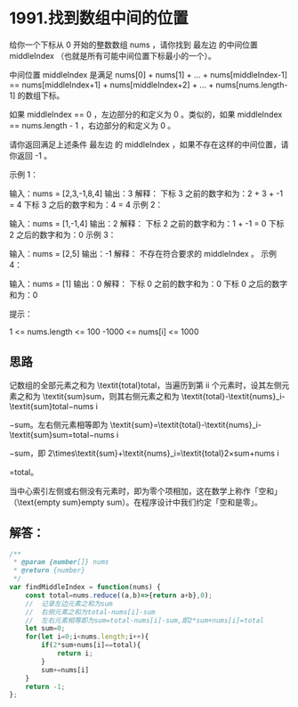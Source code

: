 # 1991.找到数组中间的位置

给你一个下标从 0 开始的整数数组 nums ，请你找到 最左边 的中间位置 middleIndex （也就是所有可能中间位置下标最小的一个）。

中间位置 middleIndex 是满足 nums[0] + nums[1] + ... + nums[middleIndex-1] == nums[middleIndex+1] + nums[middleIndex+2] + ... + nums[nums.length-1] 的数组下标。

如果 middleIndex == 0 ，左边部分的和定义为 0 。类似的，如果 middleIndex == nums.length - 1 ，右边部分的和定义为 0 。

请你返回满足上述条件 最左边 的 middleIndex ，如果不存在这样的中间位置，请你返回 -1 。 

示例 1：

输入：nums = [2,3,-1,8,4]
输出：3
解释：
下标 3 之前的数字和为：2 + 3 + -1 = 4
下标 3 之后的数字和为：4 = 4
示例 2：

输入：nums = [1,-1,4]
输出：2
解释：
下标 2 之前的数字和为：1 + -1 = 0
下标 2 之后的数字和为：0
示例 3：

输入：nums = [2,5]
输出：-1
解释：
不存在符合要求的 middleIndex 。
示例 4：

输入：nums = [1]
输出：0
解释：
下标 0 之前的数字和为：0
下标 0 之后的数字和为：0


提示：

1 <= nums.length <= 100
-1000 <= nums[i] <= 1000

## 思路

记数组的全部元素之和为 \textit{total}total，当遍历到第 ii 个元素时，设其左侧元素之和为 \textit{sum}sum，则其右侧元素之和为 \textit{total}-\textit{nums}_i-\textit{sum}total−nums 
i

 −sum。左右侧元素相等即为 \textit{sum}=\textit{total}-\textit{nums}_i-\textit{sum}sum=total−nums 
i

 −sum，即 2\times\textit{sum}+\textit{nums}_i=\textit{total}2×sum+nums 
i

 =total。

当中心索引左侧或右侧没有元素时，即为零个项相加，这在数学上称作「空和」（\text{empty sum}empty sum）。在程序设计中我们约定「空和是零」。

## 解答：

```js
/**
 * @param {number[]} nums
 * @return {number}
 */
var findMiddleIndex = function(nums) {
    const total=nums.reduce((a,b)=>{return a+b},0);
    //  记录左边元素之和为sum
    //  右侧元素之和为total-nums[i]-sum
    //  左右元素相等即为sum=total-nums[i]-sum,即2*sum+nums[i]=total
    let sum=0;
    for(let i=0;i<nums.length;i++){
        if(2*sum+nums[i]==total){
            return i;
        }
        sum+=nums[i]
    }
    return -1;
};
```

